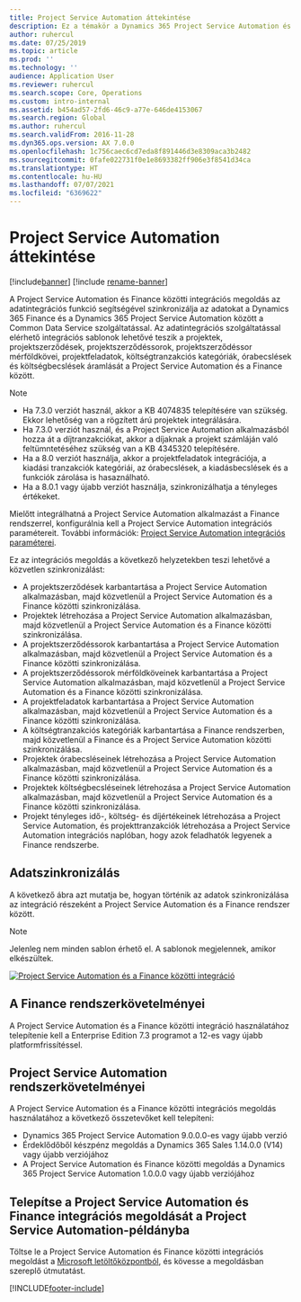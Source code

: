 ```yaml
---
title: Project Service Automation áttekintése
description: Ez a témakör a Dynamics 365 Project Service Automation és Dynamics 365 Finance közötti integrációs megoldásra vonatkozó információkat tartalmaz.
author: ruhercul
ms.date: 07/25/2019
ms.topic: article
ms.prod: ''
ms.technology: ''
audience: Application User
ms.reviewer: ruhercul
ms.search.scope: Core, Operations
ms.custom: intro-internal
ms.assetid: b454ad57-2fd6-46c9-a77e-646de4153067
ms.search.region: Global
ms.author: ruhercul
ms.search.validFrom: 2016-11-28
ms.dyn365.ops.version: AX 7.0.0
ms.openlocfilehash: 1c756caec6cd7eda8f891446d3e8309aca3b2482
ms.sourcegitcommit: 0fafe022731f0e1e8693382ff906e3f8541d34ca
ms.translationtype: HT
ms.contentlocale: hu-HU
ms.lasthandoff: 07/07/2021
ms.locfileid: "6369622"
---
```

# <a name="project-service-automation-overview"></a>Project Service Automation áttekintése

[!include[banner](../includes/banner.md)]
[!include [rename-banner](~/includes/cc-data-platform-banner.md)]

A Project Service Automation és Finance közötti integrációs megoldás az adatintegrációs funkció segítségével szinkronizálja az adatokat a Dynamics 365 Finance és a Dynamics 365 Project Service Automation között a Common Data Service szolgáltatással. Az adatintegrációs szolgáltatással elérhető integrációs sablonok lehetővé teszik a projektek, projektszerződések, projektszerződéssorok, projektszerződéssor mérföldkövei, projektfeladatok, költségtranzakciós kategóriák, órabecslések és költségbecslések áramlását a Project Service Automation és a Finance között.

> [!NOTE]
> - Ha 7.3.0 verziót használ, akkor a KB 4074835 telepítésére van szükség. Ekkor lehetőség van a rögzített árú projektek integrálására.
> - Ha 7.3.0 verziót használ, és a Project Service Automation alkalmazásból hozza át a díjtranzakciókat, akkor a díjaknak a projekt számláján való feltümntetéséhez szükség van a KB 4345320 telepítésére.
> - Ha a 8.0 verziót használja, akkor a projektfeladatok integrációja, a kiadási tranzakciók kategóriái, az órabecslések, a kiadásbecslések és a funkciók zárolása is hasaználható.
> - Ha a 8.0.1 vagy újabb verziót használja, szinkronizálhatja a tényleges értékeket.

Mielőtt integrálhatná a Project Service Automation alkalmazást a Finance rendszerrel, konfigurálnia kell a Project Service Automation integrációs paramétereit. További információk: [Project Service Automation integrációs paraméterei](PSA-parameters.md).

Ez az integrációs megoldás a következő helyzetekben teszi lehetővé a közvetlen szinkronizálást:

- A projektszerződések karbantartása a Project Service Automation alkalmazásban, majd közvetlenül a Project Service Automation és a Finance közötti szinkronizálása.
- Projektek létrehozása a Project Service Automation alkalmazásban, majd közvetlenül a Project Service Automation és a Finance közötti szinkronizálása.
- A projektszerződéssorok karbantartása a Project Service Automation alkalmazásban, majd közvetlenül a Project Service Automation és a Finance közötti szinkronizálása.
- A projektszerződéssorok mérföldköveinek karbantartása a Project Service Automation alkalmazásban, majd közvetlenül a Project Service Automation és a Finance közötti szinkronizálása.
- A projektfeladatok karbantartása a Project Service Automation alkalmazásban, majd közvetlenül a Project Service Automation és a Finance közötti szinkronizálása.
- A költségtranzakciós kategóriák karbantartása a Finance rendszerben, majd közvetlenül a Finance és a Project Service Automation közötti szinkronizálása.
- Projektek órabecsléseinek létrehozása a Project Service Automation alkalmazásban, majd közvetlenül a Project Service Automation és a Finance közötti szinkronizálása.
- Projektek költségbecsléseinek létrehozása a Project Service Automation alkalmazásban, majd közvetlenül a Project Service Automation és a Finance közötti szinkronizálása.
- Projekt tényleges idő-, költség- és díjértékeinek létrehozása a Project Service Automation, és projekttranzakciók létrehozása a Project Service Automation integrációs naplóban, hogy azok feladhatók legyenek a Finance rendszerbe.

## <a name="data-synchronization"></a>Adatszinkronizálás

A következő ábra azt mutatja be, hogyan történik az adatok szinkronizálása az integráció részeként a Project Service Automation és a Finance rendszer között.

> [!NOTE]
> Jelenleg nem minden sablon érhető el. A sablonok megjelennek, amikor elkészültek.

[![Project Service Automation és a Finance közötti integráció](./media/PSA-integration.png)](./media/PSA-integration.png)

## <a name="system-requirements-for-finance"></a>A Finance rendszerkövetelményei

A Project Service Automation és a Finance közötti integráció használatához telepítenie kell a Enterprise Edition 7.3 programot a 12-es vagy újabb platformfrissítéssel.

## <a name="system-requirements-for-project-service-automation"></a>Project Service Automation rendszerkövetelményei

A Project Service Automation és a Finance közötti integrációs megoldás használatához a következő összetevőket kell telepíteni:

- Dynamics 365 Project Service Automation 9.0.0.0-es vagy újabb verzió
- Érdeklődőből készpénz megoldás a Dynamics 365 Sales 1.14.0.0 (V14) vagy újabb verziójához
- A Project Service Automation és Finance közötti megoldás a Dynamics 365 Project Service Automation 1.0.0.0 vagy újabb verziójához

## <a name="install-the-project-service-automation-to-finance-integration-solution-in-your-project-service-automation-instance"></a>Telepítse a Project Service Automation és Finance integrációs megoldását a Project Service Automation-példányba

Töltse le a Project Service Automation és Finance közötti integrációs megoldást a [Microsoft letöltőközpontból](https://www.microsoft.com/download/details.aspx?id=57016), és kövesse a megoldásban szereplő útmutatást.


[!INCLUDE[footer-include](../includes/footer-banner.md)]